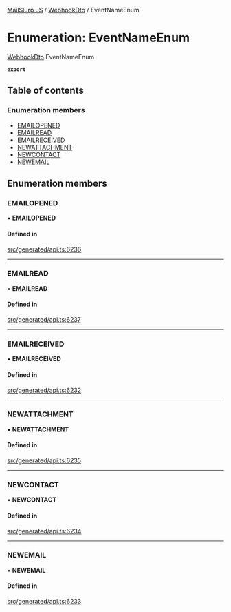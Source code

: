 [MailSlurp JS](../README.md) / [WebhookDto](../modules/WebhookDto.md) / EventNameEnum

# Enumeration: EventNameEnum

[WebhookDto](../modules/WebhookDto.md).EventNameEnum

**`export`**

## Table of contents

### Enumeration members

- [EMAILOPENED](WebhookDto.EventNameEnum.md#emailopened)
- [EMAILREAD](WebhookDto.EventNameEnum.md#emailread)
- [EMAILRECEIVED](WebhookDto.EventNameEnum.md#emailreceived)
- [NEWATTACHMENT](WebhookDto.EventNameEnum.md#newattachment)
- [NEWCONTACT](WebhookDto.EventNameEnum.md#newcontact)
- [NEWEMAIL](WebhookDto.EventNameEnum.md#newemail)

## Enumeration members

### EMAILOPENED

• **EMAILOPENED**

#### Defined in

[src/generated/api.ts:6236](https://github.com/mailslurp/mailslurp-client/blob/75eefbf/src/generated/api.ts#L6236)

___

### EMAILREAD

• **EMAILREAD**

#### Defined in

[src/generated/api.ts:6237](https://github.com/mailslurp/mailslurp-client/blob/75eefbf/src/generated/api.ts#L6237)

___

### EMAILRECEIVED

• **EMAILRECEIVED**

#### Defined in

[src/generated/api.ts:6232](https://github.com/mailslurp/mailslurp-client/blob/75eefbf/src/generated/api.ts#L6232)

___

### NEWATTACHMENT

• **NEWATTACHMENT**

#### Defined in

[src/generated/api.ts:6235](https://github.com/mailslurp/mailslurp-client/blob/75eefbf/src/generated/api.ts#L6235)

___

### NEWCONTACT

• **NEWCONTACT**

#### Defined in

[src/generated/api.ts:6234](https://github.com/mailslurp/mailslurp-client/blob/75eefbf/src/generated/api.ts#L6234)

___

### NEWEMAIL

• **NEWEMAIL**

#### Defined in

[src/generated/api.ts:6233](https://github.com/mailslurp/mailslurp-client/blob/75eefbf/src/generated/api.ts#L6233)
